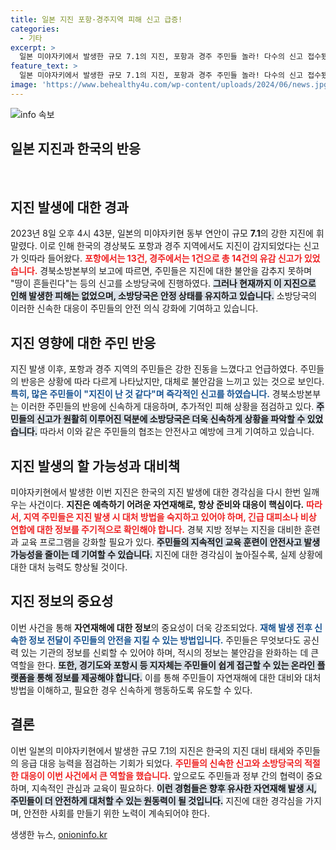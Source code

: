 ```yaml
---
title: 일본 지진 포항·경주지역 피해 신고 급증!
categories:
  - 기타
excerpt: >
  일본 미야자키에서 발생한 규모 7.1의 지진, 포항과 경주 주민들 놀라! 다수의 신고 접수됐지만, 현재까지 피해는 없는 상황. 더 자세한 소식은 기사에서 확인하세요!
feature_text: >
  일본 미야자키에서 발생한 규모 7.1의 지진, 포항과 경주 주민들 놀라! 다수의 신고 접수됐지만, 현재까지 피해는 없는 상황. 더 자세한 소식은 기사에서 확인하세요!
image: 'https://www.behealthy4u.com/wp-content/uploads/2024/06/news.jpg'
---
```


<p><img src="https://www.behealthy4u.com/wp-content/uploads/2024/06/news.jpg" alt="info 속보" /></p>

<h2 data-ke-size="size26">일본 지진과 한국의 반응</h2>

<p data-ke-size="size16">&nbsp;</p>

<h2>지진 발생에 대한 경과</h2>

<p data-ke-size="size16">2023년 8일 오후 4시 43분, 일본의 미야자키현 동부 연안이 규모 <b>7.1</b>의 강한 지진에 휘말렸다. 이로 인해 한국의 경상북도 포항과 경주 지역에서도 지진이 감지되었다는 신고가 잇따라 들어왔다. <b><span style="color: #ee2323;">포항에서는 13건, 경주에서는 1건으로 총 14건의 유감 신고가 있었습니다.</span></b> 경북소방본부의 보고에 따르면, 주민들은 지진에 대한 불안을 감추지 못하며 "땅이 흔들린다"는 등의 신고를 소방당국에 진행하였다. <b><span style="background-color: #21538527;">그러나 현재까지 이 지진으로 인해 발생한 피해는 없었으며, 소방당국은 안정 상태를 유지하고 있습니다.</span></b> 소방당국의 이러한 신속한 대응이 주민들의 안전 의식 강화에 기여하고 있습니다.</p>

<h2>지진 영향에 대한 주민 반응</h2>

<p data-ke-size="size16">지진 발생 이후, 포항과 경주 지역의 주민들은 강한 진동을 느꼈다고 언급하였다. 주민들의 반응은 상황에 따라 다르게 나타났지만, 대체로 불안감을 느끼고 있는 것으로 보인다. <b><span style="color: #1a5490;">특히, 많은 주민들이 "지진이 난 것 같다"며 즉각적인 신고를 하였습니다.</span></b> 경북소방본부는 이러한 주민들의 반응에 신속하게 대응하며, 추가적인 피해 상황을 점검하고 있다. <b><span style="background-color: #21538527;">주민들의 신고가 원활히 이루어진 덕분에 소방당국은 더욱 신속하게 상황을 파악할 수 있었습니다.</span></b> 따라서 이와 같은 주민들의 협조는 안전사고 예방에 크게 기여하고 있습니다.</p>

<h2>지진 발생의 할 가능성과 대비책</h2>

<p data-ke-size="size16">미야자키현에서 발생한 이번 지진은 한국의 지진 발생에 대한 경각심을 다시 한번 일깨우는 사건이다. <b>지진은 예측하기 어려운 자연재해로, 항상 준비와 대응이 핵심이다.</b> <b><span style="color: #ee2323;">따라서, 지역 주민들은 지진 발생 시 대처 방법을 숙지하고 있어야 하며, 긴급 대피소나 비상 연합에 대한 정보를 주기적으로 확인해야 합니다.</span></b> 경북 지방 정부는 지진을 대비한 훈련과 교육 프로그램을 강화할 필요가 있다. <b><span style="background-color: #21538527;">주민들의 지속적인 교육 훈련이 안전사고 발생 가능성을 줄이는 데 기여할 수 있습니다.</span></b> 지진에 대한 경각심이 높아질수록, 실제 상황에 대한 대처 능력도 향상될 것이다.</p>

<h2>지진 정보의 중요성</h2>

<p data-ke-size="size16">이번 사건을 통해 <b>자연재해에 대한 정보</b>의 중요성이 더욱 강조되었다. <b><span style="color: #1a5490;">재해 발생 전후 신속한 정보 전달이 주민들의 안전을 지킬 수 있는 방법입니다.</span></b> 주민들은 무엇보다도 공신력 있는 기관의 정보를 신뢰할 수 있어야 하며, 적시의 정보는 불안감을 완화하는 데 큰 역할을 한다. <b><span style="background-color: #21538527;">또한, 경기도와 포항시 등 지자체는 주민들이 쉽게 접근할 수 있는 온라인 플랫폼을 통해 정보를 제공해야 합니다.</span></b> 이를 통해 주민들이 자연재해에 대한 대비와 대처 방법을 이해하고, 필요한 경우 신속하게 행동하도록 유도할 수 있다.</p>

<h2>결론</h2>

<p data-ke-size="size16">이번 일본의 미야자키현에서 발생한 규모 7.1의 지진은 한국의 지진 대비 태세와 주민들의 응급 대응 능력을 점검하는 기회가 되었다. <b><span style="color: #ee2323;">주민들의 신속한 신고와 소방당국의 적절한 대응이 이번 사건에서 큰 역할을 했습니다.</span></b> 앞으로도 주민들과 정부 간의 협력이 중요하며, 지속적인 관심과 교육이 필요하다. <b><span style="background-color: #21538527;">이런 경험들은 향후 유사한 자연재해 발생 시, 주민들이 더 안전하게 대처할 수 있는 원동력이 될 것입니다.</span></b> 지진에 대한 경각심을 가지며, 안전한 사회를 만들기 위한 노력이 계속되어야 한다.</p>
생생한 뉴스, <a href="https://onioninfo.kr" rel="dofollow">onioninfo.kr</a>


